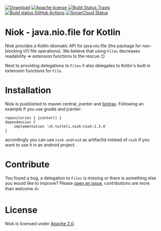 [![Download](https://api.bintray.com/packages/robstoll/tutteli-jars/niok/images/download.svg)](https://bintray.com/robstoll/tutteli-jars/niok/_latestVersion)
[![Apache license](https://img.shields.io/badge/license-Apache%202.0-brightgreen.svg)](http://opensource.org/licenses/Apache2.0)
[![Build Status Travis](https://travis-ci.com/robstoll/niok.svg?tag=v1.3.4)](https://travis-ci.org/robstoll/niok/branches)
[![Build status GitHub Actions](https://github.com/robstoll/niok/workflows/Windows/badge.svg)](https://github.com/robstoll/niok/actions/)
[![SonarCloud Status](https://sonarcloud.io/api/project_badges/measure?project=robstoll_niok&metric=alert_status)](https://sonarcloud.io/dashboard?id=robstoll_niok)

# Niok - java.nio.file for Kotlin

Niok provides a Kotlin idiomatic API for java.nio.file (the package for non-blocking I/O file operations).
We believe that using `Files` decreases readability => extension functions to the rescue :smirk: 

Next to providing delegations to `Files` it also delegates to Kotlin's built in extension functions for `File`. 

# Installation

Niok is pusblished to maven central, jcenter and [bintray](https://bintray.com/robstoll/tutteli-jars/noik). 
Following an example if you use gradle and jcenter:

```
repositories { jcenter() }
dependencies {
    implementation 'ch.tutteli.niok:niok:1.3.4'
}
```

accordingly you can use `niok-android` as artifactId instead of `niok` if you want to use it in an android project.

# Contribute
You found a bug, a delegation to `Files` is missing or there is something else you would like to improve?
Please [open an issue](https://github.com/robstoll/niok/issues/new), contributions are more than welcome :+1:

# License
Niok is licensed under [Apache 2.0](http://opensource.org/licenses/Apache2.0).
